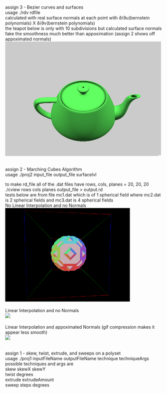 assign 3 - Bezier curves and surfaces<br>
usage ./rdv rdfile<br>
calculated with real surface normals at each point with ∂/∂u(bernstein polynomials) X ∂/∂v(bernstein polynomials)<br>
the teapot below is only with 10 subdivisions but calculated surface normals fake the smoothness much better than appoximation (assign 2 shows off appoximated normals)<br>
<img src="visualizations/teapot.png" width="500" /><br><br>

assign 2 - Marching Cubes Algorithm<br>
usage ./proj2 input_file output_file surfacelvl<br>

to make rd_file all of the .dat files have rows, cols, planes = 20, 20, 20<br>
./cview rows cols planes output_file > output.rd<br>
tests below are from file mc1.dat which is of 1 spherical field where mc2.dat is 2 spherical fields and mc3.dat is 4 spherical fields <br>
No Linear Interpolation and no Normals<br>
<img src="visualizations/sphere_no_lerp_no_normals.gif" width="400" /><br><br>
Linear Interpolation and no Normals<br>
<img src="visualizations/sphere_lerp_no_normals.gif" width="400" /><br><br>
Linear Interpolation and appoximated Normals (gif compression makes it appear less smooth)<br>
<img src="visualizations/smooth_sphere.gif" width="400" /><br><br>

assign 1 - skew, twist, extrude, and sweeps on a polyset<br>
usage ./proj1 inputFileName outputFileName technique techniqueArgs<br>
possible techniques and args are<br>
skew skewX skewY<br>
twist degrees<br>
extrude extrudeAmount<br>
sweep steps degrees<br><br>